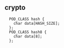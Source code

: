 ## crypto

```
  POD_CLASS hash {
    char data[HASH_SIZE];
  };
  POD_CLASS hash8 {
    char data[8];
  };
```



